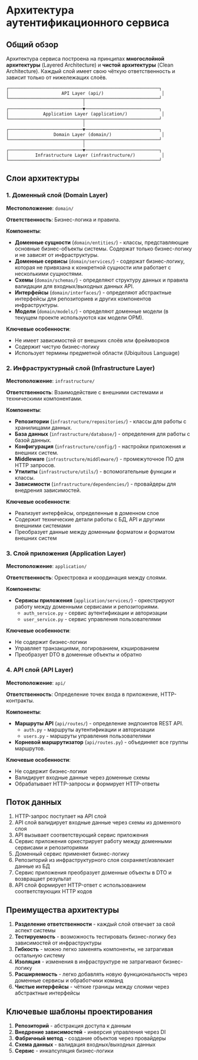 # Архитектура аутентификационного сервиса

## Общий обзор

Архитектура сервиса построена на принципах **многослойной архитектуры** (Layered Architecture) и **чистой архитектуры** (Clean Architecture). Каждый слой имеет свою чёткую ответственность и зависит только от нижележащих слоёв.

```
┌─────────────────────────────────────────────────────────┐
│                    API Layer (api/)                      │
└────────────────────────────┬────────────────────────────┘
                             │
┌────────────────────────────▼────────────────────────────┐
│             Application Layer (application/)             │
└────────────────────────────┬────────────────────────────┘
                             │
┌────────────────────────────▼────────────────────────────┐
│                 Domain Layer (domain/)                   │
└────────────────────────────┬────────────────────────────┘
                             │
┌────────────────────────────▼────────────────────────────┐
│          Infrastructure Layer (infrastructure/)          │
└─────────────────────────────────────────────────────────┘
```

## Слои архитектуры

### 1. Доменный слой (Domain Layer)

**Местоположение**: `domain/`

**Ответственность**: Бизнес-логика и правила.

**Компоненты**:
- **Доменные сущности** (`domain/entities/`) - классы, представляющие основные бизнес-объекты системы. Содержат только бизнес-логику и не зависят от инфраструктуры.
- **Доменные сервисы** (`domain/services/`) - содержат бизнес-логику, которая не привязана к конкретной сущности или работает с несколькими сущностями.
- **Схемы** (`domain/schemas/`) - определяют структуру данных и правила валидации для входных/выходных данных API.
- **Интерфейсы** (`domain/interfaces/`) - определяют абстрактные интерфейсы для репозиториев и других компонентов инфраструктуры.
- **Модели** (`domain/models/`) - определяют доменные модели (в текущем проекте используются как модели ОРМ).

**Ключевые особенности**:
- Не имеет зависимостей от внешних слоёв или фреймворков
- Содержит чистую бизнес-логику
- Использует термины предметной области (Ubiquitous Language)

### 2. Инфраструктурный слой (Infrastructure Layer)

**Местоположение**: `infrastructure/`

**Ответственность**: Взаимодействие с внешними системами и техническими компонентами.

**Компоненты**:
- **Репозитории** (`infrastructure/repositories/`) - классы для работы с хранилищами данных.
- **База данных** (`infrastructure/database/`) - определения для работы с базой данных.
- **Конфигурация** (`infrastructure/config/`) - настройки приложения и внешних систем.
- **Middleware** (`infrastructure/middleware/`) - промежуточное ПО для HTTP запросов.
- **Утилиты** (`infrastructure/utils/`) - вспомогательные функции и классы.
- **Зависимости** (`infrastructure/dependencies/`) - провайдеры для внедрения зависимостей.

**Ключевые особенности**:
- Реализует интерфейсы, определенные в доменном слое
- Содержит технические детали работы с БД, API и другими внешними системами
- Преобразует данные между доменным форматом и форматом внешних систем

### 3. Слой приложения (Application Layer)

**Местоположение**: `application/`

**Ответственность**: Оркестровка и координация между слоями.

**Компоненты**:
- **Сервисы приложения** (`application/services/`) - оркестрируют работу между доменными сервисами и репозиториями.
  - `auth_service.py` - сервис аутентификации и авторизации
  - `user_service.py` - сервис управления пользователями

**Ключевые особенности**:
- Не содержит бизнес-логики
- Управляет транзакциями, логированием, кэшированием
- Преобразует DTO в доменные объекты и обратно

### 4. API слой (API Layer)

**Местоположение**: `api/`

**Ответственность**: Определение точек входа в приложение, HTTP-контракты.

**Компоненты**:
- **Маршруты API** (`api/routes/`) - определение эндпоинтов REST API.
  - `auth.py` - маршруты аутентификации и авторизации
  - `users.py` - маршруты управления пользователями
- **Корневой маршрутизатор** (`api/routes.py`) - объединяет все группы маршрутов.

**Ключевые особенности**:
- Не содержит бизнес-логики
- Валидирует входные данные через доменные схемы
- Обрабатывает HTTP-запросы и формирует HTTP-ответы

## Поток данных

1. HTTP-запрос поступает на API слой
2. API слой валидирует входные данные через схемы из доменного слоя
3. API вызывает соответствующий сервис приложения
4. Сервис приложения оркестрирует работу между доменными сервисами и репозиториями
5. Доменный сервис применяет бизнес-логику
6. Репозиторий из инфраструктурного слоя сохраняет/извлекает данные из БД
7. Сервис приложения преобразует доменные объекты в DTO и возвращает результат
8. API слой формирует HTTP-ответ с использованием соответствующих HTTP кодов

## Преимущества архитектуры

1. **Разделение ответственности** - каждый слой отвечает за свой аспект системы
2. **Тестируемость** - возможность тестировать бизнес-логику без зависимостей от инфраструктуры
3. **Гибкость** - можно легко заменять компоненты, не затрагивая остальную систему
4. **Изоляция** - изменения в инфраструктуре не затрагивают бизнес-логику
5. **Расширяемость** - легко добавлять новую функциональность через доменные сервисы и обработчики команд
6. **Чистые интерфейсы** - чёткие границы между слоями через абстрактные интерфейсы

## Ключевые шаблоны проектирования

1. **Репозиторий** - абстракция доступа к данным
2. **Внедрение зависимостей** - инверсия управления через DI
3. **Фабричный метод** - создание объектов через провайдеры
4. **Схема данных** - валидация входных/выходных данных
5. **Сервис** - инкапсуляция бизнес-логики 